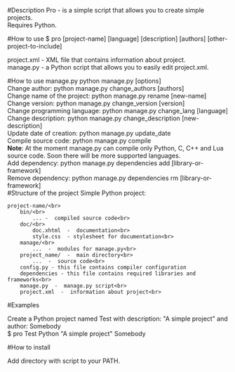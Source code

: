 #Description
Pro - is a simple script that allows
you to create simple projects.<br>
Requires Python. 

#How to use
$ pro [project-name] [language] [description] [authors] [other-project-to-include]

project.xml - XML file that
contains information about project.<br>
manage.py - a Python script that
allows you to easily edit
project.xml.

#How to use manage.py
python manage.py [options]
<br>
Change author: python manage.py change_authors [authors]<br>
Change name of the project: python manage.py rename [new-name]<br>
Change version: python manage.py change_version [version]<br>
Change programming language: python manage.py change_lang [language]<br>
Change description: python manage.py change_description [new-description]<br>
Update date of creation: python manage.py update_date<br>
Compile source code: python manage.py compile<br>
__Note__: At the moment manage.py can compile only Python, C, C++ and Lua source code. Soon there will be more supported languages.<br>
Add dependency: python manage.py dependencies add [library-or-framework]<br>
Remove dependency: python manage.py dependencies rm [library-or-framework]<br>
#Structure of the project
Simple Python project: <br>
```
project-name/<br>
	bin/<br>
		... -  compiled source code<br>
	doc/<br>
		doc.xhtml  -  documentation<br>
		style.css  - stylesheet for documentation<br>
	manage/<br>
		...  -  modules for manage.py<br>
	project_name/  -  main directory<br>
		...  -  source code<br>
	config.py - this file contains compiler configuration
	dependencies - this file contains required libraries and frameworks<br>
	manage.py  -  manage.py script<br>
	project.xml  -  information about project<br>
```

#Examples

Create a Python project named Test with description: "A simple project" and author: Somebody<br>
$ pro Test Python "A simple project" Somebody

#How to install

Add directory with script to your PATH.<br>
